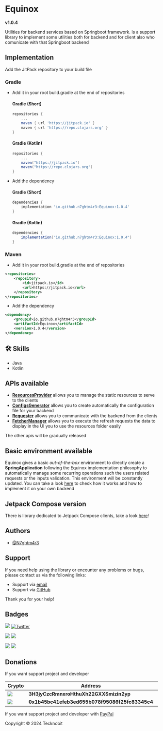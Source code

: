 # Equinox

**v1.0.4**

Utilities for backend services based on Springboot framework. Is a support library to implement some utilities both for backend and for client also who comunicate with that Springboot backend

## Implementation

Add the JitPack repository to your build file

### Gradle

- Add it in your root build.gradle at the end of repositories

  #### Gradle (Short)

    ```gradle
    repositories {
        ...
        maven { url 'https://jitpack.io' }
        maven { url 'https://repo.clojars.org' }
    }
    ```

  #### Gradle (Kotlin)

    ```gradle
    repositories {
        ...
        maven("https://jitpack.io")
        maven("https://repo.clojars.org")
    }
    ```

- Add the dependency

  #### Gradle (Short)

    ```gradle
    dependencies {
        implementation 'io.github.n7ghtm4r3:Equinox:1.0.4'
    }
    ```

  #### Gradle (Kotlin)

    ```gradle
    dependencies {
        implementation("io.github.n7ghtm4r3:Equinox:1.0.4")
    }
    ```

### Maven

- Add it in your root build.gradle at the end of repositories

```xml
<repositories>
    <repository>
        <id>jitpack.io</id>
        <url>https://jitpack.io</url>
    </repository>
</repositories>
```
- Add the dependency

```xml
<dependency>
    <groupId>io.github.n7ghtm4r3</groupId>
    <artifactId>Equinox</artifactId>
    <version>1.0.4</version>
</dependency>
```

## 🛠 Skills
- Java
- Kotlin

## APIs available

- <a href="https://github.com/N7ghtm4r3/Equinox/blob/main/documd/ResourcesProvider.md">**ResourcesProvider**</a> allows you to manage the static resources to serve to the clients
- <a href="https://github.com/N7ghtm4r3/Equinox/blob/main/documd/ConfigsGenerator.md">**ConfigsGenerator**</a> allows
  you to create automatically the configuration file for your backend
- <a href="https://github.com/N7ghtm4r3/Equinox/blob/main/documd/Requester.md">**Requester**</a> allows you to communicate with the backend from the clients
- <a href="https://github.com/N7ghtm4r3/Equinox/blob/main/documd/FetcherManager.md">**FetcherManager**</a> allows you to execute the refresh requests the data to display in the UI
  you to use the resources folder easily

The other apis will be gradually released

## Basic environment available

Equinox gives a basic _out-of-the-box_ environment to directly create a **SpringApplication** following the Equinox
implementation philosophy
to automatically manage some recurring operations such the users related requests or the inputs validation.
This environment will be constantly updated. You can take a
look [here](https://github.com/N7ghtm4r3/Equinox/blob/main/documd/EquinoxEnvironment.md) to check how it works and how
to implement
it on your own backend

## Jetpack Compose version

There is library dedicated to Jetpack Compose clients, take a look [here](https://github.com/N7ghtm4r3/Equinox-Compose)!

## Authors

- [@N7ghtm4r3](https://www.github.com/N7ghtm4r3)

## Support

If you need help using the library or encounter any problems or bugs, please contact us via the following links:

- Support via <a href="mailto:infotecknobitcompany@gmail.com">email</a>
- Support via <a href="https://github.com/N7ghtm4r3/Equinox/issues/new">GitHub</a>

Thank you for your help!

## Badges

[![](https://img.shields.io/badge/Google_Play-414141?style=for-the-badge&logo=google-play&logoColor=white)](https://play.google.com/store/apps/developer?id=Tecknobit)
[![Twitter](https://img.shields.io/badge/Twitter-1DA1F2?style=for-the-badge&logo=twitter&logoColor=white)](https://twitter.com/tecknobit)

[![](https://img.shields.io/badge/Spring_Boot-F2F4F9?style=for-the-badge&logo=spring-boot)](https://spring.io/projects/spring-boot)
[![](https://img.shields.io/badge/Jetpack%20Compose-4285F4.svg?style=for-the-badge&logo=Jetpack-Compose&logoColor=white)](https://www.jetbrains.com/lp/compose-multiplatform/)

[![](https://img.shields.io/badge/Java-ED8B00?style=for-the-badge&logo=java&logoColor=white)](https://www.oracle.com/java/)
[![](https://img.shields.io/badge/Kotlin-B125EA?style=for-the-badge&logo=kotlin&logoColor=white)](https://kotlinlang.org/)

## Donations

If you want support project and developer

| Crypto                                                                                              | Address                                        | Network  |
|-----------------------------------------------------------------------------------------------------|------------------------------------------------|----------|
| ![](https://img.shields.io/badge/Bitcoin-000000?style=for-the-badge&logo=bitcoin&logoColor=white)   | **3H3jyCzcRmnxroHthuXh22GXXSmizin2yp**         | Bitcoin  |
| ![](https://img.shields.io/badge/Ethereum-3C3C3D?style=for-the-badge&logo=Ethereum&logoColor=white) | **0x1b45bc41efeb3ed655b078f95086f25fc83345c4** | Ethereum |

If you want support project and developer
with <a href="https://www.paypal.com/donate/?hosted_button_id=5QMN5UQH7LDT4">PayPal</a>

Copyright © 2024 Tecknobit
